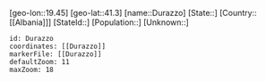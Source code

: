 ﻿---
location: [41.3,19.45]
mapzoom: [7,12] 
mapmarker: city 
type: City
tags:
- geo/City


SpocWebEntityId: 29919
isDeleted: false
confidential: public

---
[geo-lon::19.45]
[geo-lat::41.3]
[name::Durazzo]
[State::]
[Country::[[Albania]]]
[StateId::]
[Population::]
[Unknown::]


```leaflet
id: Durazzo
coordinates: [[Durazzo]]
markerFile: [[Durazzo]]
defaultZoom: 11 
maxZoom: 18
```
